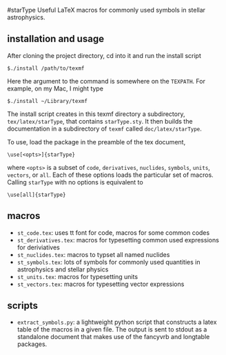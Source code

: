 #starType
Useful LaTeX macros for commonly used symbols in stellar astrophysics.

## installation and usage
After cloning the project directory, cd into it and run the install script
    
    $./install /path/to/texmf

Here the argument to the command is somewhere on the `TEXPATH`. For example, on my Mac, I might type

    $./install ~/Library/texmf

The install script creates in this texmf directory a subdirectory, 
`tex/latex/starType`,
that contains `starType.sty`.  It then builds the documentation in a 
subdirectory of `texmf` called `doc/latex/starType`.

To use, load the package in the preamble of the tex document,

    \use[<opts>]{starType}
    
where `<opts>` is a subset of `code`, `derivatives`, `nuclides`, `symbols`,    `units`, `vectors`, or `all`.  Each of these options loads the particular set of macros.  Calling `starType` with no options is equivalent to
    
    \use[all]{starType}
    

## macros
*   `st_code.tex`: uses tt font for code, macros for some common codes
*   `st_derivatives.tex`: macros for typesetting common used expressions for deriviatives
*   `st_nuclides.tex`:  macros to typset all named nuclides
*   `st_symbols.tex`: lots of symbols for commonly used quantities in astrophysics and stellar physics
*   `st_units.tex`: macros for typesetting units
*   `st_vectors.tex`: macros for typesetting vector expressions

## scripts
*   `extract_symbols.py`: a lightweight python script that constructs a latex table of the macros in a given file. The output is sent to stdout as a standalone document that makes use of the fancyvrb and longtable packages.
